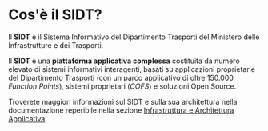 # Cos'è il SIDT?

Il **SIDT** è il Sistema Informativo del Dipartimento Trasporti del Ministero delle Infrastrutture e dei Trasporti.

Il **SIDT** è una **piattaforma applicativa complessa** costituita da numero elevato di sistemi informativi interagenti, basati su applicazioni proprietarie del Dipartimento Trasporti (con un parco applicativo di oltre 150.000 *Function Points*), sistemi proprietari (*COFS*) e soluzioni Open Source.

Troverete maggiori informazioni sul SIDT e sulla sua architettura nella documentazione reperibile nella sezione [Infrastruttura e Architettura Applicativa](/iaa/index.md).
